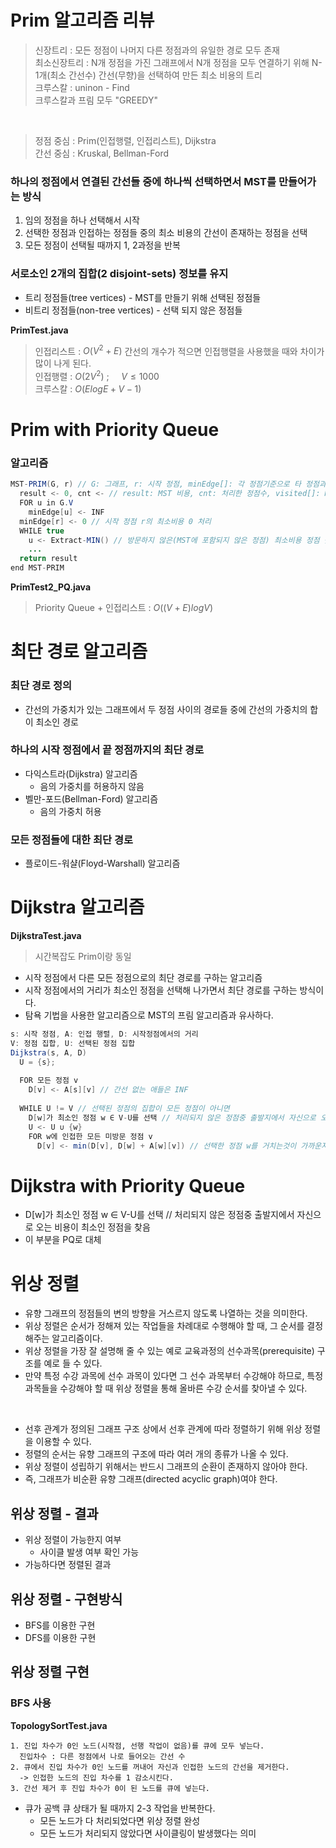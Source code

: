 # Prim 알고리즘 리뷰
> 신장트리 : 모든 정점이 나머지 다른 정점과의 유일한 경로 모두 존재<br>
> 최소신장트리 : N개 정점을 가진 그래프에서 N개 정점을 모두 연결하기 위해 N-1개(최소 간선수) 간선(무향)을 선택하여 만든 최소 비용의 트리<br>
> 크루스칼 : uninon - Find<br>
> 크루스칼과 프림 모두 "GREEDY"<br>
<br>

> 정점 중심 : Prim(인접행렬, 인접리스트), Dijkstra<br>
> 간선 중심 : Kruskal, Bellman-Ford

### 하나의 정점에서 연결된 간선들 중에 하나씩 선택하면서 MST를 만들어가는 방식
1. 임의 정점을 하나 선택해서 시작
2. 선택한 정점과 인접하는 정점들 중의 최소 비용의 간선이 존재하는 정점을 선택
3. 모든 정점이 선택될 때까지 1, 2과정을 반복

### 서로소인 2개의 집합(2 disjoint-sets) 정보를 유지
- 트리 정점들(tree vertices) - MST를 만들기 위해 선택된 정점들
- 비트리 정점들(non-tree vertices) - 선택 되지 않은 정점들

<b>PrimTest.java</b><br>
> 인접리스트 : $O( V^2 + E )$ 간선의 개수가 적으면 인접행렬을 사용했을 때와 차이가 많이 나게 된다.<br>
> 인접행렬 : $O( 2V^2 )$ ; &nbsp;&nbsp;&nbsp; $V \le 1000$<br>
> 크루스칼 : $O( E log E + V-1)$

# Prim with Priority Queue
### 알고리즘
```java
MST-PRIM(G, r) // G: 그래프, r: 시작 정점, minEdge[]: 각 정점기준으로 타 정점과의 최소 간선 비용
  result <- 0, cnt <- // result: MST 비용, cnt: 처리한 정점수, visited[]: MST에 포함된 정점여부
  FOR u in G.V
    minEdge[u] <- INF
  minEdge[r] <- 0 // 시작 정점 r의 최소비용 0 처리
  WHILE true
    u <- Extract-MIN() // 방문하지 않은(MST에 포함되지 않은 정점) 최소비용 정점 찾기
    ...
  return result
end MST-PRIM
```

<b>PrimTest2_PQ.java</b><br>

> Priority Queue + 인접리스트 : $O( (V+E)logV )$

# 최단 경로 알고리즘
### 최단 경로 정의
- 간선의 가중치가 있는 그래프에서 두 정점 사이의 경로들 중에 간선의 가중치의 합이 최소인 경로

### 하나의 시작 정점에서 끝 정점까지의 최단 경로
- 다익스트라(Dijkstra) 알고리즘
  - 음의 가중치를 허용하지 않음
- 벨만-포드(Bellman-Ford) 알고리즘
  - 음의 가중치 허용

### 모든 정점들에 대한 최단 경로
- 플로이드-워샬(Floyd-Warshall) 알고리즘

# Dijkstra 알고리즘
<b>DijkstraTest.java</b><br>
> 시간복잡도 Prim이랑 동일<br>

- 시작 정점에서 다른 모든 정점으로의 최단 경로를 구하는 알고리즘
- 시작 정점에서의 거리가 최소인 정점을 선택해 나가면서 최단 경로를 구하는 방식이다.
- 탐욕 기법을 사용한 알고리즘으로 MST의 프림 알고리즘과 유사하다.
```java
s: 시작 정점, A: 인접 행렬, D: 시작정점에서의 거리
V: 정점 집합, U: 선택된 정점 집합
Dijkstra(s, A, D)
  U = {s};
  
  FOR 모든 정점 v
    D[v] <- A[s][v] // 간선 없는 애들은 INF
    
  WHILE U != V // 선택된 정점의 집합이 모든 정점이 아니면
    D[w]가 최소인 정점 w ∈ V-U를 선택 // 처리되지 않은 정점중 출발지에서 자신으로 오는 비용이 최소인 정점을 찾음
    U <- U ∪ {w}
    FOR w에 인접한 모든 미방문 정점 v
      D[v] <- min(D[v], D[w] + A[w][v]) // 선택한 정점 w를 거치는것이 가까운지 확인
```

# Dijkstra with Priority Queue
- D[w]가 최소인 정점 w ∈ V-U를 선택 // 처리되지 않은 정점중 출발지에서 자신으로 오는 비용이 최소인 정점을 찾음
- 이 부분을 PQ로 대체 

# 위상 정렬
- 유향 그래프의 정점들의 변의 방향을 거스르지 않도록 나열하는 것을 의미한다.
- 위상 정렬은 순서가 정해져 있는 작업들을 차례대로 수행해야 할 때, 그 순서를 결정해주는 알고리즘이다.
- 위상 정렬을 가장 잘 설명해 줄 수 있는 예로 교육과정의 선수과목(prerequisite) 구조를 예로 들 수 있다.
- 만약 특정 수강 과목에 선수 과목이 있다면 그 선수 과목부터 수강해야 하므로, 특정 과목들을 수강해야 할 때 위상 정렬을 통해 올바른 수강 순서를 찾아낼 수 있다.

<br>

- 선후 관계가 정의된 그래프 구조 상에서 선후 관계에 따라 정렬하기 위해 위상 정렬을 이용할 수 있다.
- 정렬의 순서는 유향 그래프의 구조에 따라 여러 개의 종류가 나올 수 있다.
- 위상 정렬이 성립하기 위해서는 반드시 그래프의 순환이 존재하지 않아야 한다.
- 즉, 그래프가 비순환 유향 그래프(directed acyclic graph)여야 한다.

## 위상 정렬 - 결과
- 위상 정렬이 가능한지 여부
  - 사이클 발생 여부 확인 가능
- 가능하다면 정렬된 결과

## 위상 정렬 - 구현방식
- BFS를 이용한 구현
- DFS를 이용한 구현

## 위상 정렬 구현
### BFS 사용
<b>TopologySortTest.java</b><br>
```
1. 진입 차수가 0인 노드(시작점, 선행 작업이 없음)를 큐에 모두 넣는다.
  진입차수 : 다른 정점에서 나로 들어오는 간선 수
2. 큐에서 진입 차수가 0인 노드를 꺼내어 자신과 인접한 노드의 간선을 제거한다.
  -> 인접한 노드의 진입 차수를 1 감소시킨다.
3. 간선 제거 후 진입 차수가 0이 된 노드를 큐에 넣는다.
```
- 큐가 공백 큐 상태가 될 때까지 2-3 작업을 반복한다.
  - 모든 노드가 다 처리되었다면 위상 정렬 완성
  - 모든 노드가 처리되지 않았다면 사이클링이 발생했다는 의미
